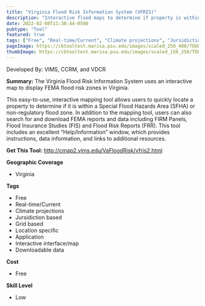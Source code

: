 ```yaml
---
title: "Virginia Flood Risk Information System (VFRIS)"
description: "Interactive flood maps to determine if property is within a FEMA flood risk zone. "
date: 2022-02-08T11:30:44-0500
pubtype: "Tool"
featured: true
tags: ["Free", "Real-time/Current", "Climate projections", "Jursidiction based", "Grid based", "Location specific", "Application", "Interactive interface/map", "Downloadable data"]
pageImage: https://cbtooltest.marisa.psu.edu/images/scaled_250_400/TOOLID_17.0_ScreenCapture-1.png
thumbImage: https://cbtooltest.marisa.psu.edu/images/scaled_156_250/TOOLID_17.0_ScreenCapture-1.png
---
```

Developed By: VIMS, CCRM, and VDCR

**Summary:** The Virginia Flood Risk Information System uses an interactive map to display FEMA flood risk zones in Virginia. 

This easy-to-use, interactive mapping tool allows users to quickly locate a property to determine if it is within a Special Flood Hazards Area (SFHA) or non-regulatory flood zone. In addition to the mapping tool, users can also search for and download FEMA reports and data including FIRM Panels, Flood Insurance Studies (FIS) and Flood Risk Reports (FRR). This tool includes an excellent “Help/Information” window, which provides instructions, data information, and links to additional resources.

__**Get This Tool:**__ http://cmap2.vims.edu/VaFloodRisk/vfris2.html

__**Geographic Coverage**__
- Virginia

__**Tags**__
-  Free
-  Real-time/Current
-  Climate projections
-  Jursidiction based
-  Grid based
-  Location specific
-  Application
-  Interactive interface/map
-  Downloadable data

__**Cost**__
- Free

__**Skill Level**__
- Low
